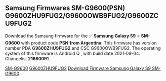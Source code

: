 <h2>Samsung Firmwares SM-G9600(PSN) G9600ZHU9FUG2/G9600OWB9FUG2/G9600ZCU9FUG2</h2>
Download the Samsung firmware for the ✅ <strong>Samsung Galaxy S9 </strong> ⭐ <strong>SM-G9600</strong> with product code <strong>PSN</strong> <strong> from Argentina</strong>. This firmware has version number PDA <strong>G9600ZHU9FUG2</strong> and CSC G9600OWB9FUG2. The operating system of this firmware is Android Q , with build date 2021-09-04. Changelist <strong>21680091</strong>.


[SM-G9600](https://samfirm.shop/samsung/model/SM-G9600)
[G9600ZHU9FUG2](https://samfirm.shop/samsung/pda/G9600ZHU9FUG2)
[Download Firmware Samsung Galaxy S9 SM-G9600](https://samfirm.shop/samsung/firmware/452559)
